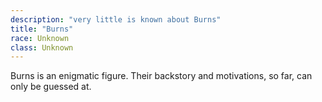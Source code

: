 ```yaml
---
description: "very little is known about Burns"
title: "Burns"
race: Unknown
class: Unknown
---
```


Burns is an enigmatic figure. Their backstory and motivations, so far, can only be guessed at.